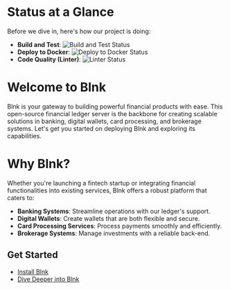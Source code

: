 # Status at a Glance

Before we dive in, here's how our project is doing:

- **Build and Test**: ![Build and Test Status](https://github.com/jerry-enebeli/Blnk/actions/workflows/go.yml/badge.svg)
- **Deploy to Docker**: ![Deploy to Docker Status](https://github.com/jerry-enebeli/Blnk/actions/workflows/docker-publish.yml/badge.svg)
- **Code Quality (Linter)**: ![Linter Status](https://github.com/jerry-enebeli/Blnk/actions/workflows/lint.yml/badge.svg)


# Welcome to Blnk

Blnk is your gateway to building powerful financial products with ease. This open-source financial ledger server is the backbone for creating scalable solutions in banking, digital wallets, card processing, and brokerage systems. Let's get you started on deploying Blnk and exploring its capabilities.


# Why Blnk?

Whether you're launching a fintech startup or integrating financial functionalities into existing services, Blnk offers a robust platform that caters to:

- **Banking Systems**: Streamline operations with our ledger's support.
- **Digital Wallets**: Create wallets that are both flexible and secure.
- **Card Processing Services**: Process payments smoothly and efficiently.
- **Brokerage Systems**: Manage investments with a reliable back-end.


## Get Started
- [Install Blnk](https://blnk.mintlify.app)
- [Dive Deeper into Blnk](https://github.com/jerry-enebeli/blnk/wiki)

